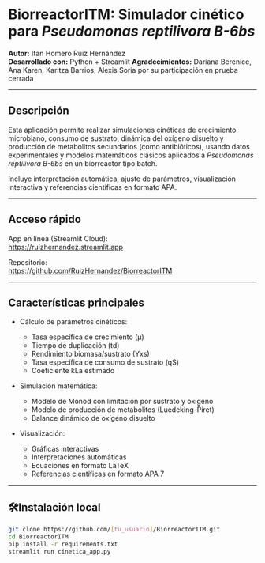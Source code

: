 
# BiorreactorITM: Simulador cinético para *Pseudomonas reptilivora B-6bs*

**Autor:** Itan Homero Ruiz Hernández  
**Desarrollado con:** Python + Streamlit
**Agradecimientos:** Dariana Berenice, Ana Karen, Karitza Barrios, Alexis Soria por su participación en prueba cerrada 

---

##  Descripción

Esta aplicación permite realizar simulaciones cinéticas de crecimiento microbiano, consumo de sustrato, dinámica del oxígeno disuelto y producción de metabolitos secundarios (como antibióticos), usando datos experimentales y modelos matemáticos clásicos aplicados a *Pseudomonas reptilivora B-6bs* en un biorreactor tipo batch.

Incluye interpretación automática, ajuste de parámetros, visualización interactiva y referencias científicas en formato APA.

---

## Acceso rápido

App en línea (Streamlit Cloud):  
https://ruizhernandez.streamlit.app

Repositorio:  
https://github.com/RuizHernandez/BiorreactorITM

---

## Características principales

- Cálculo de parámetros cinéticos:
  - Tasa específica de crecimiento (μ)
  - Tiempo de duplicación (td)
  - Rendimiento biomasa/sustrato (Yxs)
  - Tasa específica de consumo de sustrato (qS)
  - Coeficiente kLa estimado

- Simulación matemática:
  - Modelo de Monod con limitación por sustrato y oxígeno
  - Modelo de producción de metabolitos (Luedeking-Piret)
  - Balance dinámico de oxígeno disuelto

- Visualización:
  - Gráficas interactivas
  - Interpretaciones automáticas
  - Ecuaciones en formato LaTeX
  - Referencias científicas en formato APA 7

---

## 🛠Instalación local

```bash
git clone https://github.com/[tu_usuario]/BiorreactorITM.git
cd BiorreactorITM
pip install -r requirements.txt
streamlit run cinetica_app.py

